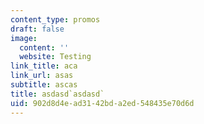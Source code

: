 ```yaml
---
content_type: promos
draft: false
image:
  content: ''
  website: Testing
link_title: aca
link_url: asas
subtitle: ascas
title: asdasd`asdasd`
uid: 902d8d4e-ad31-42bd-a2ed-548435e70d6d
---
```

